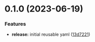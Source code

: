 # 0.1.0 (2023-06-19)


### Features

* **release:** initial reusable yaml ([13d7221](https://github.com/NathanaelGandhi/release-reusable-workflow/commit/13d72215729386cc7cfefe1c03419b93c7722cbc))



